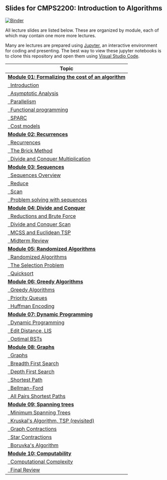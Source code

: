 ## Slides for CMPS2200: Introduction to Algorithms

[![Binder](https://mybinder.org/badge_logo.svg)](https://mybinder.org/v2/gh/cmps2200-fall2021/cmps-2200-slides/main)

All lecture slides are listed below. These are organized by 
module, each of which may contain one more more lectures.  

Many are lectures are prepared using [Jupyter](https://jupyter.org/), 
an interactive environment for coding and presenting. The best way
to view these jupyter notebooks is to clone this repository and open
them using [Visual Studio Code](https://code.visualstudio.com/).

|Topic|
|-----|
|[**Module 01: Formalizing the cost of an algorithm**](https://github.com/cmps-2200/cmps-2200-notes/tree/main/module-01-cost)|
|[&nbsp;&nbsp;Introduction](https://cmps-2200.github.io/cmps-2200-notes/module-01-cost/01-intro/01-intro.slides.html)|
|[&nbsp;&nbsp;Asymptotic Analysis](https://cmps-2200.github.io/cmps-2200-notes/module-01-cost/02-asymptotic-analysis/01-asymptotic-analysis.slides.html)|
|[&nbsp;&nbsp;Parallelism](https://cmps-2200.github.io/cmps-2200-notes/module-01-cost/03-parallel/01-parallel.slides.html)|
|[&nbsp;&nbsp;Functional programming](https://cmps-2200.github.io/cmps-2200-notes/module-01-cost/04-functional/01-functional.slides.html)|
|[&nbsp;&nbsp;SPARC](https://cmps-2200.github.io/cmps-2200-notes/module-01-cost/05-sparc/01-sparc.slides.html)|
|[&nbsp;&nbsp;Cost models](https://cmps-2200.github.io/cmps-2200-notes/module-01-cost/06-cost/01-cost.slides.html)|
|[                        **Module 02: Recurrences**](https://github.com/CMPS-2200/cmps-2200-slides/tree/main/module-02-recurrences)|
|[&nbsp;&nbsp;Recurrences](https://cmps-2200.github.io/cmps-2200-notes/module-02-recurrences/01-tree-method/01-tree-method.slides.html)|
|[&nbsp;&nbsp;The Brick Method](https://cmps-2200.github.io/cmps-2200-notes/module-02-recurrences/02-brick-method/02-brick-method.slides.html)|
|[&nbsp;&nbsp;Divide and Conquer Multiplication](https://cmps-2200.github.io/cmps-2200-notes/module-02-recurrences/03-example-algorithm/03-integer-multiplication.slides.html)|
|[                          **Module 03: Sequences**](https://github.com/cmps-2200/cmps-2200-notes/tree/main/module-03-sequences)|
|[&nbsp;&nbsp;Sequences Overview](https://cmps-2200.github.io/cmps-2200-notes/module-03-sequences/01-sequences/01-sequence.slides.html)|
|[&nbsp;&nbsp;Reduce](https://cmps-2200.github.io/cmps-2200-notes/module-03-sequences/02-operators/02-operators.slides.html)|
|[&nbsp;&nbsp;Scan](https://cmps-2200.github.io/cmps-2200-notes/module-03-sequences/03-scan/03-scan.slides.html)|
|[&nbsp;&nbsp;Problem solving with sequences](https://cmps-2200.github.io/cmps-2200-notes/module-03-sequences/04-problems/04-problems.slides.html)|
|[                 **Module 04: Divide and Conquer**](https://github.com/cmps-2200/cmps-2200-notes/tree/main/module-04-divide-and-conquer)|
|[&nbsp;&nbsp;Reductions and Brute Force](https://cmps-2200.github.io/cmps-2200-notes/module-04-divide-and-conquer/01-reductions-brute-force/01-reductions-brute-force.slides.html)|
|[&nbsp;&nbsp;Divide and Conquer Scan](https://cmps-2200.github.io/cmps-2200-notes/module-04-divide-and-conquer/02-dc-scan/01-dc-scan.slides.html)|
|[&nbsp;&nbsp;MCSS and Euclidean TSP](https://cmps-2200.github.io/cmps-2200-notes/module-04-divide-and-conquer/03-mcss-tsp/01-mcss-tsp.slides.html)|
|[&nbsp;&nbsp;Midterm Review](https://cmps-2200.github.io/cmps-2200-notes/module-04-divide-and-conquer/04-midterm-review/01-midterm-review.slides.html)|
|[              **Module 05: Randomized Algorithms**](https://github.com/cmps-2200/cmps-2200-notes/tree/main/module-05-random)|
|[&nbsp;&nbsp;Randomized Algorithms](https://cmps-2200.github.io/cmps-2200-notes/module-05-random/01-randomized-algorithms/01-randomized-algorithms.slides.html)|
|[&nbsp;&nbsp;The Selection Problem](https://cmps-2200.github.io/cmps-2200-notes/module-05-random/02-selection-problem/01-selection-problem.slides.html)|
|[&nbsp;&nbsp;Quicksort](https://cmps-2200.github.io/cmps-2200-notes/module-05-random/03-quicksort/01-quicksort.slides.html)|
|[                  **Module 06: Greedy Algorithms**](https://github.com/cmps-2200/cmps-2200-notes/tree/main/module-06-greedy)|
|[&nbsp;&nbsp;Greedy Algorithms](https://cmps-2200.github.io/cmps-2200-notes/module-06-greedy/01-greedy-algorithms/01-greedy-algorithms.slides.html)|
|[&nbsp;&nbsp;Priority Queues](https://cmps-2200.github.io/cmps-2200-notes/module-06-greedy/02-priority-queues/01-priority-queues.slides.html)|
|[&nbsp;&nbsp;Huffman Encoding](https://cmps-2200.github.io/cmps-2200-notes/module-06-greedy/03-huffman/01-huffman-encoding.slides.html)|
|[                **Module 07: Dynamic Programming**](https://github.com/cmps-2200/cmps-2200-notes/tree/main/module-07-dynamic)|
|[&nbsp;&nbsp;Dynamic Programming](https://cmps-2200.github.io/cmps-2200-notes/module-07-dynamic/01-dynamic-programming/01-dynamic-programming.slides.html)|
|[&nbsp;&nbsp;Edit Distance, LIS](https://cmps-2200.github.io/cmps-2200-notes/module-07-dynamic/02-edit-distance-LIS/01-edit-distance.slides.html)|
|[&nbsp;&nbsp;Optimal BSTs](https://cmps-2200.github.io/cmps-2200-notes/module-07-dynamic/03-optimal-BSTs/01-optimal-BSTs.slides.html)|
|[                             **Module 08: Graphs**](https://github.com/cmps-2200/cmps-2200-notes/tree/main/module-08-graph)|
|[&nbsp;&nbsp;Graphs](https://cmps-2200.github.io/cmps-2200-notes/module-08-graph/01-graphs/01-graphs.slides.html)|
|[&nbsp;&nbsp;Breadth First Search](https://cmps-2200.github.io/cmps-2200-notes/module-08-graph/02-BFS/01-breadth-first-search.slides.html)|
|[&nbsp;&nbsp;Depth First Search](https://cmps-2200.github.io/cmps-2200-notes/module-08-graph/03-DFS/01-depth-first-search.slides.html)|
|[&nbsp;&nbsp;Shortest Path](https://cmps-2200.github.io/cmps-2200-notes/module-08-graph/04-shortest-path/01-shortest-path.slides.html)|
|[&nbsp;&nbsp;Bellman-Ford](https://cmps-2200.github.io/cmps-2200-notes/module-08-graph/05-bellman-ford/01-bellman-ford.slides.html)|
|[&nbsp;&nbsp;All Pairs Shortest Paths](https://cmps-2200.github.io/cmps-2200-notes/module-08-graph/06-all-pairs-shortest-paths/01-all-pairs-shortest-paths.slides.html)|
|[                     **Module 09: Spanning trees**](https://github.com/cmps-2200/cmps-2200-notes/tree/main/module-09-spanning-trees)|
|[&nbsp;&nbsp;Minimum Spanning Trees](https://cmps-2200.github.io/cmps-2200-notes/module-09-spanning-trees/01-minimum-spanning-trees/01-MSTs.slides.html)|
|[&nbsp;&nbsp;Kruskal's Algorithm, TSP (revisited)](https://cmps-2200.github.io/cmps-2200-notes/module-09-spanning-trees/02-kruskals/01-kruskals.slides.html)|
|[&nbsp;&nbsp;Graph Contractions](https://cmps-2200.github.io/cmps-2200-notes/module-09-spanning-trees/03-graph-contractions/01-graph-contractions.slides.html)|
|[&nbsp;&nbsp;Star Contractions](https://cmps-2200.github.io/cmps-2200-notes/module-09-spanning-trees/04-star-contractions/01-star-contractions.slides.html)|
|[&nbsp;&nbsp;Boruvka's Algorithm](https://cmps-2200.github.io/cmps-2200-notes/module-09-spanning-trees/05-boruvkas-algorithm/01-boruvkas.slides.html)|
|[                      **Module 10: Computability**](https://github.com/cmps-2200/cmps-2200-notes/tree/main/module-10-computability)|
|[&nbsp;&nbsp;Computational Complexity](https://cmps-2200.github.io/cmps-2200-notes/module-10-computability/01-computability/01-computability.slides.html)|
|[&nbsp;&nbsp;Final Review](https://cmps-2200.github.io/cmps-2200-notes/module-10-computability/02-final-review/01-review.slides.html)|
